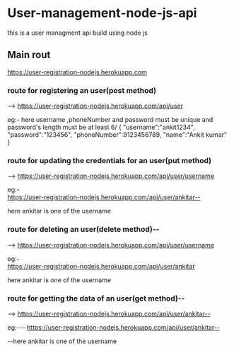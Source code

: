 # User-management-node-js-api
this is a user managment api build using  node js
## Main rout
https://user-registration-nodejs.herokuapp.com

### route for registering an user(post method) 
--> https://user-registration-nodejs.herokuapp.com/api/user

eg:-
here username ,phoneNumber and password must be unique and password's length must be at least 6/
{
  "username":"ankit1234",
  "password":"123456",
  "phoneNumber":9123456789,
  "name":"Ankit kumar"
}

### route for updating the credentials for  an user(put method)
-->  https://user-registration-nodejs.herokuapp.com/api/user/username

eg:-\
https://user-registration-nodejs.herokuapp.com/api/user/ankitar--

here ankitar is one of the username


### route for deleting an user(delete method)--
-->  https://user-registration-nodejs.herokuapp.com/api/user/username

eg:-\
https://user-registration-nodejs.herokuapp.com/api/user/ankitar


here ankitar is one of the username


### route for getting the data of  an user(get method)--
-->  https://user-registration-nodejs.herokuapp.com/api/user/ankitar--

eg:---
https://user-registration-nodejs.herokuapp.com/api/user/ankitar--

--here ankitar is one of the username

